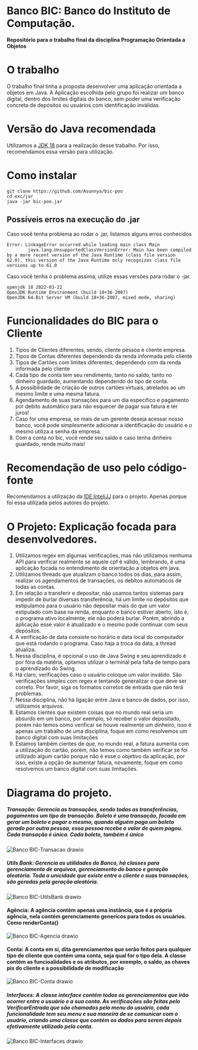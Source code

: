 # Banco BIC: Banco do Instituto de Computação.

**Repositório para o trabalho final da disciplina Programação Orientada a Objetos**

# O trabalho

O trabalho final tinha a proposta desenvolver uma aplicação orientada a objetos em Java. A Aplicação escolhida pelo grupo foi realizar um banco digital, dentro dos limites digitais do banco, sem poder uma verificação concreta de depósitos ou usuários com identificação inválidas.

# Versão do Java recomendada

Utilizamos a [JDK 18](https://jdk.java.net/) para a realização desse trabalho. Por isso, recomendamos essa versão para utilização.

# Como instalar
```
git clone https://github.com/Asunnya/bic-poo
cd exc/jar
java -jar bic-poo.jar
```
## Possíveis erros na execução do .jar
Caso você tenha problema ao rodar o .jar, listamos alguns erros conhecidos
```
Error: LinkageError occurred while loading main class Main
        java.lang.UnsupportedClassVersionError: Main has been compiled by a more recent version of the Java Runtime (class file version 62.0), this version of the Java Runtime only recognizes class file versions up to 61.0
```
Caso você tenha o problema assima, utilize essas versões para rodar o -jar.

```
openjdk 18 2022-03-22
OpenJDK Runtime Environment (build 18+36-2087)
OpenJDK 64-Bit Server VM (build 18+36-2087, mixed mode, sharing)
```

# Funcionalidades do BIC para o Cliente

1. Tipos de Clientes diferentes, sendo, cliente pessoa e cliente empresa. 
2. Tipos de Contas diferentes dependendo da renda informada pelo cliente
3. Tipos de Cartões com limites diferentes, dependendo com da renda informada pelo cliente
4. Cada tipo de conta tem seu rendimento, tanto no saldo, tanto no dinheiro guardado, aumentando dependendo do tipo de conta.
5. A possibilidade de criação de outros cartões virtuais, atrelados ao um mesmo limite e uma mesma fatura. 
6. Agendamento de suas transações para um dia específico e pagamento por debito automático para não esquecer de pagar sua fatura e ter juros!
7. Caso for uma empresa, se mais de um gerente deseja acessar nosso banco, você pode simplesmente adicionar a identificação do usuário e o mesmo utiliza a senha da empresa.
8. Com a conta no bic, você rende seu saldo e caso tenha dinheiro guardado, rende muito mais!

# Recomendação de uso pelo código-fonte
Recomendamos a utilização da [IDE InteliJJ](https://www.jetbrains.com/idea/) para o projeto. Apenas porque foi essa utilizada pelos autores do projeto.

# O Projeto: Explicação focada para desenvolvedores.

1. Utilizamos regex em algumas verificações, mas não utilizamos nenhuma API para verificar realmente se aquele cpf é válido, lembrando, é uma aplicação focada no entendimento de orientação a objetos em java.
2. Utilizamos threads que atualizam o banco todos os dias, para assim, realizar os agendamentos de transações, os debitos automáticos de todas as contas.
3. Em relação a transferir e depositar, não usamos tantos sistemas para impedir de burlar diversas transferência, há um limite no depósitos que estipulamos para o usuário não depositar mais do que um valor estipulado com base na renda, enquanto o banco estiver aberto, isto é, o programa ativo localmente, ele não poderá burlar. Porém, abrindo a aplicação esse valor é atualizado e o mesmo pode continuar com seus depósitos.
4. A verificação de data consiste no horário e data local do computador que está rodando o programa. Caso haja a troca da data, a thread atualiza.
5. Nessa disciplina, é opcional o uso de Java Swing e seu aprendizado é por fora da matéria, optamos utilizar o terminal pela falta de tempo para o aprendizado do Swing.
6. Há claro, verificações caso o usuário coloque um valor inválido. São verificações simples com regex e tentando generalizar o que deve ser correto. Por favor, siga os formatos corretos de entrada que não terá problemas.
7. Nessa disciplina, não há ligação entre Java e banco de dados, por isso, utilizamos arquivos.
8. Estamos cientes que existem coisas que no mundo real seria um absurdo em um banco, por exemplo, só receber o valor depositado, porém não temos como verificar se houve realmente um dinheiro, isso é apenas um trabalho de uma disciplina, foque em como resolvemos um banco digital com suas limitações
9. Estamos também cientes de que, no mundo real, a fatura aumenta com a utilização do cartão, porém, não temos como também verificar se foi utilizado algum cartão porque não é esse o objetivo da aplicação, por isso, existe a opção de aumentar fatura, novamente, foque em como resolvemos um banco digital com suas limitações.

# Diagrama do projeto.
##### Transação: Gerencia as transações, sendo todas as transferências, pagamentos um tipo de transação. Boleto é uma transação, focada em gerar um boleto e pagar o mesmo, quando alguém paga um boleto gerado por outra pessoa, essa pessoa recebe o valor de quem pagou. Cada transação é única. Cada boleto, também é único
![Banco BIC-Transacao drawio](https://user-images.githubusercontent.com/56206429/178110439-84df9bb5-6240-4c54-a7ba-749777c5cfe1.svg)
##### Utils Bank: Gerencia as utilidades do Banco, há classes para gerenciamento de arquivos, gerenciamento do banco e geração aleatória. Toda a unicidade que existe entre o cliente e suas transações, são geradas pela geração aleatória.
![Banco BIC-UtilsBank drawio](https://user-images.githubusercontent.com/56206429/178110440-15312ab2-4ea1-41be-9bc6-69258b636423.svg)
#### Agência: A agência contém apenas uma instância, que é a própria agência, nela contém gerenciamento generícos para todos os usuários. Como renderConta()
![Banco BIC-Agencia drawio](https://user-images.githubusercontent.com/56206429/178110441-942e7aae-7493-412d-91f7-6fde81d13106.svg)
#### Conta: A conta em si, dita gerenciamentos que serão feitos para qualquer tipo de cliente que contém uma conta, seja qual for o tipo dela. A classe contém as funcioalidades e os atributos, por exemplo, o saldo, as chaves pix do cliente e a possibilidade de modificação
![Banco BIC-Conta drawio](https://user-images.githubusercontent.com/56206429/178110442-24cf94bf-5e67-4dd9-9140-91478d604666.svg)
##### Interfaces: A classe interface contém todos os gerenciamentos que irão ocorrer entre o usuário e a sua conta. As verificações são feitas pelo VerificarEntrada que são chamados pelo menu do usuário, cada funcionalidade tem seu menu e sua maneira de se comunicar com o usuário, criando uma classe que contém os dados para serem depois efetivamente utilizado pela conta.
![Banco BIC-Interfaces drawio](https://user-images.githubusercontent.com/56206429/178110445-e0136022-517c-4233-9cca-151762732761.svg)

